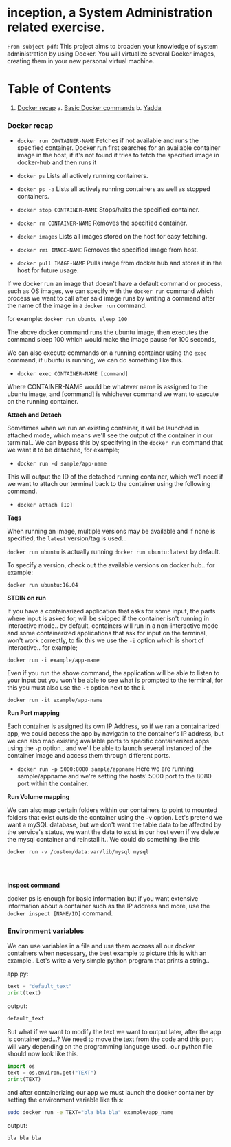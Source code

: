 # inception, a System Administration related exercise.
` From subject pdf `: This project aims to broaden your knowledge of system administration by using Docker. You will virtualize several Docker images, creating them in your new personal virtual machine.

# Table of Contents
1. [Docker recap](#docker_recap)
  a. [Basic Docker commands](#docker_recap)
  b. [Yadda]()

<a name="docker_recap"></a>
### Docker recap
+ `docker run CONTAINER-NAME`
  Fetches if not available and runs the specified container.
Docker run first searches for an available container image in the host, if it's not found it tries to fetch the specified image in docker-hub and then runs it

+ `docker ps`
  Lists all actively running containers.
+ `docker ps -a`
  Lists all actively running containers as well as stopped containers.
+ `docker stop CONTAINER-NAME`
  Stops/halts the specified container.
+ `docker rm CONTAINER-NAME`
  Removes the specified container.
+ `docker images`
  Lists all images stored on the host for easy fetching.
+ `docker rmi IMAGE-NAME`
  Removes the specified image from host.
+ `docker pull IMAGE-NAME`
  Pulls image from docker hub and stores it in the host for future usage.
  

If we docker run an image that doesn't have a default command or process, such as OS images, we can specify with the `docker run` command which process we want to call after said image runs by writing a command after the name of the image in a `docker run` command.

for example: `docker run ubuntu sleep 100`

The above docker command runs the ubuntu image, then executes the command sleep 100 which would make the image pause for 100 seconds,

We can also execute commands on a running container using the `exec` command, if ubuntu is running, we can do something like this.

+ `docker exec CONTAINER-NAME [command]`

Where CONTAINER-NAME would be whatever name is assigned to the ubuntu image, and [command] is whichever command we want to execute on the running container.

**Attach and Detach**

Sometimes when we run an existing container, it will be launched in attached mode, which means we'll see the output of the container in our terminal.. We can bypass this by specifying in the `docker run` command that we want it to be detached, for example; 

+ `docker run -d sample/app-name`

This will output the ID of the detached running container, which we'll need if we want to attach our terminal back to the container using the following command.

+ `docker attach [ID]` 

**Tags**

When running an image, multiple versions may be available and if none is specified, the `latest` version/tag is used... 

`docker run ubuntu` is actually running `docker run ubuntu:latest` by default.

To specify a version, check out the available versions on docker hub.. for example:

`docker run ubuntu:16.04`

**STDIN on run**

If you have a containarized application that asks for some input, the parts where input is asked for, will be skipped if the container isn't running in interactive mode.. by default, containers will run in a non-interactive mode and some containerized applications that ask for input on the terminal, won't work correctly, to fix this we use the `-i` option which is short of interactive.. for example;

`docker run -i example/app-name`

Even if you run the above command, the application will be able to listen to your input but you won't be able to see what is prompted to the terminal, for this you must also use the `-t` option next to the i.

`docker run -it example/app-name`

**Run Port mapping**

Each container is assigned its own IP Address, so if we ran a containarized app, we could access the app by navigatin to the container's IP address, but we can also map existing available ports to specific containerized apps using the `-p` option.. and we'll be able to launch several instanced of the container image  and access them through different ports.

+ `docker run -p 5000:8080 sample/appname` Here we are running sample/appname and we're setting the hosts' 5000 port to the 8080 port within the container.

**Run Volume mapping**

We can also map certain folders within our containers to point to mounted folders that exist outside the container using the `-v` option.
Let's pretend we want a mySQL database, but we don't want the table data to be affected by the service's status, we want the data to exist in our host even if we delete the mysql container and reinstall it.. We could do something like this

`docker run -v /custom/data:var/lib/mysql mysql`


<br /><br />

**inspect command**

docker ps is enough for basic information but if you want extensive information about a container such as the IP address and more, use the `docker inspect [NAME/ID]` command.

### Environment variables

We can use variables in a file and use them accross all our docker containers when necessary, the best example to picture this is with an example.. Let's write a very simple python program that prints a string..

app.py:
```python
text = "default_text"
print(text)
```

output:
```bash
default_text
```

But what if we want to modify the text we want to output later, after the app is containerized...? We need to move the text from the code and this part will vary depending on the programming language used.. our python file should now look like this.

```python
import os
text = os.environ.get("TEXT")
print(TEXT)
```

and after containerizing our app we must launch the docker container by setting the environment variable like this:

```bash
sudo docker run -e TEXT="bla bla bla" example/app_name
```

output:
```bash
bla bla bla
```

